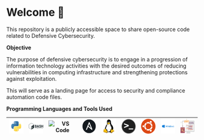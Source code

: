 # Welcome 👋

This repository is a publicly accessible space to share open-source code related to Defensive Cybersecurity.

**Objective**

The purpose of defensive cybersecurity is to engage in a progression of information technology activities with the desired outcomes of reducing vulnerabilities in computing infrastructure and strengthening protections against exploitation.  

This will serve as a landing page for access to security and compliance automation code files.

**Programming Languages and Tools Used**

<img title="Python" alt="Python" width="40px" src="https://raw.githubusercontent.com/github/explore/master/topics/python/python.png" />|<img title="Bash" alt="Bash" width="40px" src="https://raw.githubusercontent.com/github/explore/master/topics/bash/bash.png"/>|<img title="VS Code" alt="VS Code" width="40px" src="https://img.icons8.com/fluent/48/000000/visual-studio-code-2019.png">|<img title="Ansible" alt="Ansible" width="40px" src="https://raw.githubusercontent.com/github/explore/master/topics/ansible/ansible.png"/>|<img title="Linux" alt="Linux" width="40px" src="https://raw.githubusercontent.com/github/explore/master/topics/linux/linux.png"/>|<img title="Terminal" alt="Terminal" width="40px" src="https://raw.githubusercontent.com/github/explore/master/topics/terminal/terminal.png"/>|<img title="Ubuntu" alt="Ubuntu" width="40px" src="https://raw.githubusercontent.com/github/explore/master/topics/ubuntu/ubuntu.png">|<img title="Windows" alt="Windows" width="40px" src="https://raw.githubusercontent.com/github/explore/master/topics/windows/windows.png">|<img title="Open-Source" alt="Open-Source" width="40px" src="https://raw.githubusercontent.com/github/explore/master/collections/tools-for-open-source/tools-for-open-source.png"/>
|--|--|--|--|--|--|--|--|--|
